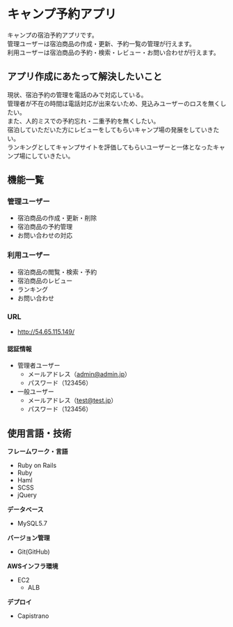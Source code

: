 # キャンプ予約アプリ

キャンプの宿泊予約アプリです。<br>
管理ユーザーは宿泊商品の作成・更新、予約一覧の管理が行えます。<br>
利用ユーザーは宿泊商品の予約・検索・レビュー・お問い合わせが行えます。<br>


## アプリ作成にあたって解決したいこと

現状、宿泊予約の管理を電話のみで対応している。<br>
管理者が不在の時間は電話対応が出来ないため、見込みユーザーのロスを無くしたい。<br>
また、人的ミスでの予約忘れ・二重予約を無くしたい。<br>
宿泊していただいた方にレビューをしてもらいキャンプ場の発展をしていきたい。<br>
ランキングとしてキャンプサイトを評価してもらいユーザーと一体となったキャンプ場にしていきたい。<br>


## 機能一覧

### 管理ユーザー
- 宿泊商品の作成・更新・削除
- 宿泊商品の予約管理
- お問い合わせの対応

### 利用ユーザー
- 宿泊商品の閲覧・検索・予約
- 宿泊商品のレビュー
- ランキング
- お問い合わせ

### URL
- http://54.65.115.149/

#### 認証情報
- 管理者ユーザー
  - メールアドレス（admin@admin.jp）
  - パスワード（123456）
- 一般ユーザー
  - メールアドレス（test@test.jp）
  - パスワード（123456）


## 使用言語・技術
**フレームワーク・言語**
- Ruby on Rails
- Ruby
- Haml
- SCSS
- jQuery

**データベース**
- MySQL5.7

**バージョン管理**
- Git(GitHub)

**AWSインフラ環境**

- EC2
  - ALB

**デプロイ**

- Capistrano

